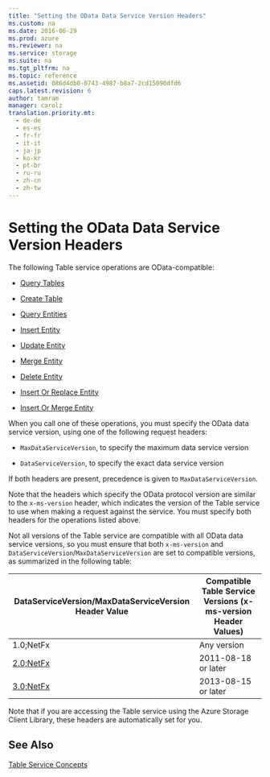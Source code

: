 ```yaml
---
title: "Setting the OData Data Service Version Headers"
ms.custom: na
ms.date: 2016-06-29
ms.prod: azure
ms.reviewer: na
ms.service: storage
ms.suite: na
ms.tgt_pltfrm: na
ms.topic: reference
ms.assetid: 086d4db0-0743-4987-b8a7-2cd15090dfd6
caps.latest.revision: 6
author: tamram
manager: carolz
translation.priority.mt: 
  - de-de
  - es-es
  - fr-fr
  - it-it
  - ja-jp
  - ko-kr
  - pt-br
  - ru-ru
  - zh-cn
  - zh-tw
---
```

# Setting the OData Data Service Version Headers
The following Table service operations are OData-compatible:  
  
-   [Query Tables](../rest-conceptual/Query-Tables.md)  
  
-   [Create Table](../rest-conceptual/Create-Table.md)  
  
-   [Query Entities](../rest-conceptual/Query-Entities.md)  
  
-   [Insert Entity](../rest-conceptual/Insert-Entity.md)  
  
-   [Update Entity](../rest-conceptual/Update-Entity2.md)  
  
-   [Merge Entity](../rest-conceptual/Merge-Entity.md)  
  
-   [Delete Entity](../rest-conceptual/Delete-Entity1.md)  
  
-   [Insert Or Replace Entity](../rest-conceptual/Insert-Or-Replace-Entity.md)  
  
-   [Insert Or Merge Entity](../rest-conceptual/Insert-Or-Merge-Entity.md)  
  
 When you call one of these operations, you must specify the OData data service version, using one of the following request headers:  
  
-   `MaxDataServiceVersion`, to specify the maximum data service version  
  
-   `DataServiceVersion`, to specify the exact data service version  
  
 If both headers are present, precedence is given to `MaxDataServiceVersion`.  
  
 Note that the headers which specify the OData protocol version are similar to the `x-ms-version` header, which indicates the version of the Table service to use when making a request against the service. You must specify both headers for the operations listed above.  
  
 Not all versions of the Table service are compatible with all OData data service versions, so you must ensure that both `x-ms-version` and `DataServiceVersion`/`MaxDataServiceVersion` are set to compatible versions, as summarized in the following table:  
  
|DataServiceVersion/MaxDataServiceVersion Header Value|Compatible Table Service Versions (x-ms-version Header Values)|  
|------------------------------------------------------------|------------------------------------------------------------------------|  
|1.0;NetFx|Any version|  
|[2.0;NetFx](http://www.odata.org/)|2011-08-18 or later|  
|[3.0;NetFx](http://www.odata.org/)|2013-08-15 or later|  
  
 Note that if you are accessing the Table service using the Azure Storage Client Library, these headers are automatically set for you.  
  
## See Also  
 [Table Service Concepts](../rest-conceptual/Table-Service-Concepts.md)